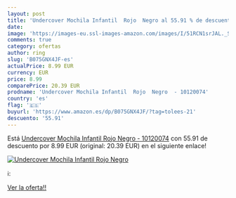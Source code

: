 ```yaml
---
layout: post
title: 'Undercover Mochila Infantil  Rojo  Negro al 55.91 % de descuento'
date: 
image: 'https://images-eu.ssl-images-amazon.com/images/I/51RCN1srJAL._SL200_.jpg'
comments: true
category: ofertas
author: ring
slug: 'B075GNX4JF-es'
actualPrice: 8.99 EUR
currency: EUR
price: 8.99
comparePrice: 20.39 EUR
prodname: 'Undercover Mochila Infantil  Rojo  Negro  - 10120074'
country: 'es'
flag: '🇪🇸'
buyurl: 'https://www.amazon.es/dp/B075GNX4JF/?tag=tolees-21'
descuento: '55.91'
---
```


Está [Undercover Mochila Infantil  Rojo  Negro  - 10120074](https://www.amazon.es/dp/B075GNX4JF/?tag=tolees-21) con 55.91 de descuento por 8.99 EUR (original: 20.39 EUR) en el siguiente enlace!

[![Undercover Mochila Infantil  Rojo  Negro](https://images-eu.ssl-images-amazon.com/images/I/51RCN1srJAL._SL200_.jpg)](https://www.amazon.es/dp/B075GNX4JF/?tag=tolees-21)

ℹ️:


[Ver la oferta!!](https://www.amazon.es/dp/B075GNX4JF/?tag=tolees-21)
